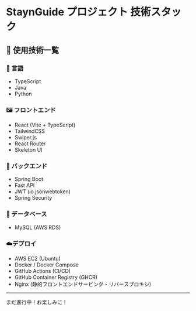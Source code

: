# StaynGuide プロジェクト 技術スタック
## 🚀 使用技術一覧
### 🔧 言語
- TypeScript
- Java
- Python
### 🖼️ フロントエンド
- React (Vite + TypeScript)
- TailwindCSS
- Swiper.js
- React Router
- Skeleton UI
### 🧠 バックエンド
- Spring Boot
- Fast API
- JWT (io.jsonwebtoken)
- Spring Security
### 🐬 データベース
- MySQL (AWS RDS)
### ☁️デプロイ
- AWS EC2 (Ubuntu)
- Docker / Docker Compose
- GitHub Actions (CI/CD)
- GitHub Container Registry (GHCR)
- Nginx (静的フロントエンドサービング・リバースプロキシ)
---
まだ進行中！お楽しみに！
